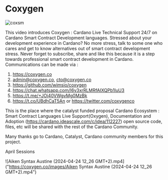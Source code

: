 # Coxygen
![coxsm](https://github.com/wimsio/coxygen/assets/44117539/1d66f9c5-8b1b-410f-bc30-121b1b43a33d)

This video introduces Coxygen : Cardano Live Technical Support 24/7 on Cardano Smart Contract Development languages. Stressed about your development experience in Cardano? No more stress, talk to some one who cares and get to know alternatives out of smart contract development stress. Never forget to subscribe, share and like this because it is a step towards professional smart contract development in Cardano. Communications can be made via : 

1. https://coxygen.co
2. admin@coxygen.co, cto@coxygen.co
3. https://github.com/wimsio/coxygen
4. https://chat.whatsapp.com/I6y3xrRLMRfAIXQPb1IuU3
5. https://t.me/+JOi40VWgvMg0MzBk
6. https://t.co/UBdhCaT5An or https://twitter.com/coxygenco

This is the place where the catalyst funded proposal Cardano Ecosystem : Smart Contract Languages Live Support(Oxygen), Documentation and Adoption (https://cardano.ideascale.com/c/idea/112227) open source code, files, etc will be shared with the rest of the Cardano Community.

Many thanks go to Cardano, Catalyst, Cardano community members for this project.

April Sessions 

![Aiken Syntax Austine (2024-04-24 12_26 GMT+2).mp4]("https://coxygen.co/images/Aiken Syntax Austine (2024-04-24 12_26 GMT+2).mp4")

